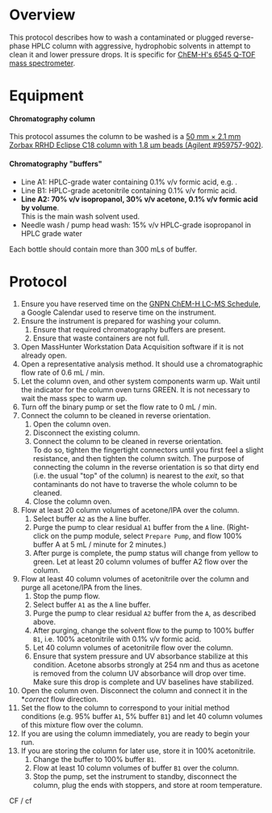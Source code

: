 # Overview

This protocol describes how to wash a contaminated or plugged reverse-phase HPLC column with aggressive, hydrophobic solvents in attempt to clean it and lower pressure drops.  It is specific for  [ChEM-H's 6545 Q-TOF mass spectrometer](https://asconfluence.stanford.edu/confluence/display/ICB/ChEM-H+Metabolite+Chemistry+Analysis+Center).

# Equipment
#### Chromatography column

This protocol assumes the column to be washed is a [50 mm &times; 2.1 mm Zorbax RRHD Eclipse C18 column with 1.8 &mu;m beads (Agilent #959757-902)](http://www.agilent.com/store/en_US/Prod-959757-902/959757-902).  

#### Chromatography "buffers"
* Line A1: HPLC-grade water containing 0.1% v/v formic acid, e.g. []().
* Line B1: HPLC-grade acetonitrile containing 0.1% v/v formic acid.
* **Line A2: 70% v/v isopropanol, 30% v/v acetone, 0.1% v/v formic acid by volume**.  
	This is the main wash solvent used. 
* Needle wash / pump head wash: 15% v/v HPLC-grade isopropanol in HPLC grade water

Each bottle should contain more than 300 mLs of buffer.


# Protocol
1. Ensure you have reserved time on the [GNPN ChEM-H LC-MS Schedule](https://calendar.google.com/calendar/ical/gnpn.chemh.lc.ms%40gmail.com/private-0590e5f4df42c4d33d6fbb8ab1d0bb40/basic.ics), a Google Calendar used to reserve time on the instrument.
2. Ensure the instrument is prepared for washing your column.
	1. Ensure that required chromatography buffers are present.
	2. Ensure that waste containers are not full.
3. Open MassHunter Workstation Data Acquisition software if it is not already open.
4. Open a representative analysis method.  It should use a chromatographic flow rate of 0.6 mL / min.
5. Let the column oven, and other system components warm up.  Wait until the indicator for the column oven turns GREEN.  It is not necessary to wait the mass spec to warm up.
6. Turn off the binary pump or set the flow rate to 0 mL / min.
7. Connect the column to be cleaned in reverse orientation.
	1. Open the column oven.
	2. Disconnect the existing column.
	3. Connect the column to be cleaned in reverse orientation.  
		To do so, tighten the fingertight connectors until you first feel a slight resistance, and then tighten the column switch.
		The purpose of connecting the column in the reverse orientation is so that dirty end (i.e. the usual "top" of the column) is nearest to the _exit_, so that contaminants do not have to traverse the whole column to be cleaned.
	4. Close the column oven.
8. Flow at least 20 column volumes of acetone/IPA over the column.
	1. Select buffer `A2` as the `A` line buffer.
	2. Purge the pump to clear residual `A1` buffer from the `A` line.  (Right-click on the pump module, select `Prepare Pump`, and flow 100% buffer A at 5 mL / minute for 2 minutes.)  
	3. After purge is complete, the pump status will change from yellow to green.  Let at least 20 column volumes of buffer A2 flow over the column.  
9. Flow at least 40 column volumes of acetonitrile over the column and purge all acetone/IPA from the lines.
	1. Stop the pump flow.
	2. Select buffer `A1` as the `A` line buffer.
	3. Purge the pump to clear residual `A2` buffer from the `A`, as described above.
	4. After purging, change the solvent flow to the pump to 100% buffer `B1`, i.e. 100% acetonitrile with 0.1% v/v formic acid.
	5. Let 40 column volumes of acetonitrile flow over the column.
	6. Ensure that system pressure and UV absorbance stabilize at this condition.  Acetone absorbs strongly at 254 nm and thus as acetone is removed from the column UV absorbance will drop over time.  Make sure this drop is complete and UV baselines have stabilized.
10. Open the column oven.  Disconnect the column and connect it in the **correct* flow direction.
11. Set the flow to the column to correspond to your initial method conditions (e.g. 95% buffer `A1`, 5% buffer `B1`) and let 40 column volumes of this mixture flow over the column.
12. If you are using the column immediately, you are ready to begin your run.
13. If you are storing the column for later use, store it in 100% acetonitrile.
	1. Change the buffer to 100% buffer `B1`. 
	2. Flow at least 10 column volumes of buffer `B1` over the column.
	3. Stop the pump, set the instrument to standby, disconnect the column, plug the ends with stoppers, and store at room temperature.
	
CF / cf
